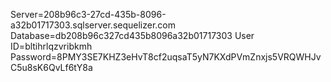 
Server=208b96c3-27cd-435b-8096-a32b01717303.sqlserver.sequelizer.com
Database=db208b96c327cd435b8096a32b01717303
User ID=bltihrlqzvribkmh
Password=8PMY3SE7KHZ3eHvT8cf2uqsaT5yN7KXdPVmZnxjs5VRQWHJvC5u8sK6QvLf6tY8a
